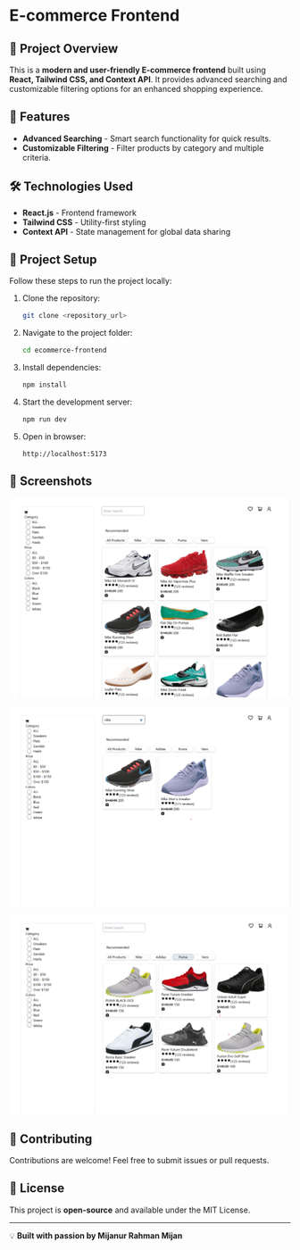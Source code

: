 # E-commerce Frontend


## 🚀 Project Overview

This is a **modern and user-friendly E-commerce frontend** built using **React, Tailwind CSS, and Context API**. It provides advanced searching and customizable filtering options for an enhanced shopping experience.

## 📌 Features

- **Advanced Searching** - Smart search functionality for quick results.
- **Customizable Filtering** - Filter products by category and multiple criteria.

## 🛠️ Technologies Used

- **React.js** - Frontend framework
- **Tailwind CSS** - Utility-first styling
- **Context API** - State management for global data sharing

## 📂 Project Setup

Follow these steps to run the project locally:

1. Clone the repository:
   ```sh
   git clone <repository_url>
   ```
2. Navigate to the project folder:
   ```sh
   cd ecommerce-frontend
   ```
3. Install dependencies:
   ```sh
   npm install
   ```
4. Start the development server:
   ```sh
   npm run dev
   ```
5. Open in browser:
   ```
   http://localhost:5173
   ```

## 📸 Screenshots
![fil1](./fil1.png)

![fil2](./fil2.png)

![fil3](./fil3.png)

## 🤝 Contributing

Contributions are welcome! Feel free to submit issues or pull requests.

## 📜 License

This project is **open-source** and available under the MIT License.

---

💡 **Built with passion by Mijanur Rahman Mijan**


